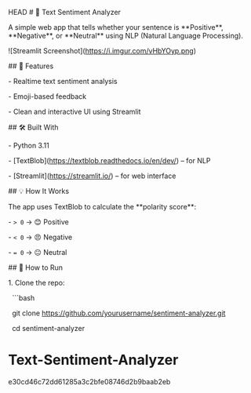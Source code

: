 HEAD
\# 🧠 Text Sentiment Analyzer



A simple web app that tells whether your sentence is \*\*Positive\*\*, \*\*Negative\*\*, or \*\*Neutral\*\* using NLP (Natural Language Processing).



!\[Streamlit Screenshot](https://i.imgur.com/vHbYOyp.png)



\## 🚀 Features

\- Realtime text sentiment analysis

\- Emoji-based feedback

\- Clean and interactive UI using Streamlit



\## 🛠️ Built With

\- Python 3.11

\- \[TextBlob](https://textblob.readthedocs.io/en/dev/) – for NLP

\- \[Streamlit](https://streamlit.io/) – for web interface



\## 💡 How It Works

The app uses TextBlob to calculate the \*\*polarity score\*\*:

\- `> 0` → 😊 Positive

\- `< 0` → 😠 Negative

\- `= 0` → 😐 Neutral



\## 🧪 How to Run



1\. Clone the repo:

&nbsp;  ```bash

&nbsp;  git clone https://github.com/yourusername/sentiment-analyzer.git

&nbsp;  cd sentiment-analyzer




# Text-Sentiment-Analyzer
 e30cd46c72dd61285a3c2bfe08746d2b9baab2eb
